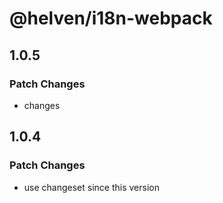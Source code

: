 # @helven/i18n-webpack

## 1.0.5

### Patch Changes

- changes

## 1.0.4

### Patch Changes

- use changeset since this version
